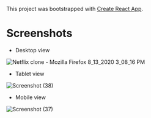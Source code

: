 This project was bootstrapped with [Create React App](https://github.com/facebook/create-react-app).

# Screenshots 

* Desktop view

![Netflix clone - Mozilla Firefox 8_13_2020 3_08_16 PM](https://user-images.githubusercontent.com/57246901/90326520-838a7d80-df5f-11ea-8195-0f6c66a8935d.png)

* Tablet view
  
![Screenshot (38)](https://github.com/cjgv1809/Netflix-clone/assets/57246901/3b205d99-cd70-45c5-896b-6b5553cd554c)

* Mobile view
  
![Screenshot (37)](https://github.com/cjgv1809/Netflix-clone/assets/57246901/b521eb47-a675-47a8-9384-60e34bcdbd03)

